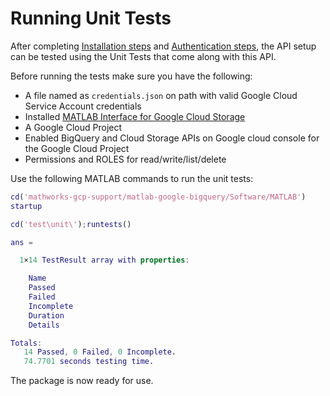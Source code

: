 # Running Unit Tests

After completing [Installation steps](Installation.md) and [Authentication steps](Authentication.md), the API setup can be tested using the Unit Tests that come along with this API.

Before running the tests make sure you have the following:
* A file named as `credentials.json` on path with valid Google Cloud Service Account credentials
* Installed [MATLAB Interface for Google Cloud Storage](https://github.com/mathworks-ref-arch/matlab-google-cloud-storage)
* A Google Cloud Project
* Enabled BigQuery and Cloud Storage APIs on Google cloud console for the Google Cloud Project
* Permissions and ROLES for read/write/list/delete

Use the following MATLAB commands to run the unit tests:
```MATLAB
cd('mathworks-gcp-support/matlab-google-bigquery/Software/MATLAB')
startup

cd('test\unit\');runtests()

ans = 

  1×14 TestResult array with properties:

    Name
    Passed
    Failed
    Incomplete
    Duration
    Details

Totals:
   14 Passed, 0 Failed, 0 Incomplete.
   74.7701 seconds testing time.

```

The package is now ready for use.


[//]: #  (Copyright 2020 The MathWorks, Inc.)
